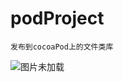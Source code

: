 # podProject
```
发布到cocoaPod上的文件类库
```
![图片未加载](https://github.com/xufengbj/podProject/tree/master/screenShot/1.png)
